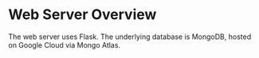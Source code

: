 # Web Server Overview
The web server uses Flask. The underlying database is MongoDB, hosted on Google Cloud via Mongo Atlas.
